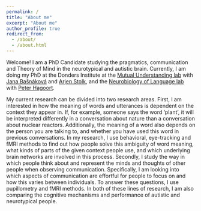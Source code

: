 ```yaml
---
permalink: /
title: "About me"
excerpt: "About me"
author_profile: true
redirect_from: 
  - /about/
  - /about.html
---
```


Welcome! I am a PhD Candidate studying the pragmatics, communication and Theory of Mind in the neurotypical and autistic brain. Currently, I am doing my PhD at the Donders Institute at the [Mutual Understanding lab](https://www.mutualunderstanding.nl) with [Jana Bašnáková](https://www.ru.nl/personen/basnakova-j) and [Arjen Stolk](https://scholar.google.com/citations?user=vkOO60EAAAAJ&hl=en), and the [Neurobiology of Language lab](https://www.mpi.nl/department/neurobiology-language/4/people) with [Peter Hagoort](https://scholar.google.com/citations?user=Idye6Q0AAAAJ&hl=en). 

My current research can be divided into two research areas. First, I am interested in how the meaning of words and utterances is dependent on the context they appear in. If, for example, someone says the word ‘plant’, it will be interpreted differently in a conversation about nature than a conversation about nuclear reactors. Additionally, the meaning of a word also depends on the person you are talking to, and whether you have used this word in previous conversations. In my research, I use behavioral, eye-tracking and fMRI methods to find out how people solve this ambiguity of word meaning, what kinds of parts of the given context people use, and which underlying brain networks are involved in this process. Secondly, I study the way in which people think about and represent the minds and thoughts of other people when observing communication. Specifically, I am looking into which aspects of communication are effortful for people to focus on and how this varies between individuals. To answer these questions, I use pupillometry and fMRI methods. In both of these lines of research, I am also comparing the cognitive mechanisms and performance of autistic and neurotypical people.